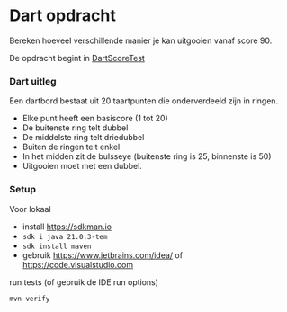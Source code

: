 # Dart opdracht

Bereken hoeveel verschillende manier je kan uitgooien vanaf score 90.

De opdracht begint in [DartScoreTest](src/test/java/nl/intractief/spielerij/dart/DartScoreTest.java)

### Dart uitleg

Een dartbord bestaat uit 20 taartpunten die onderverdeeld zijn in ringen.
- Elke punt heeft een basiscore (1 tot 20)
- De buitenste ring telt dubbel
- De middelste ring telt driedubbel
- Buiten de ringen telt enkel
- In het midden zit de bulsseye (buitenste ring is 25, binnenste is 50)
- Uitgooien moet met een dubbel.

### Setup

Voor lokaal

* install https://sdkman.io
* `sdk i java 21.0.3-tem`
* `sdk install maven`
* gebruik https://www.jetbrains.com/idea/ of https://code.visualstudio.com

run tests (of gebruik de IDE run options)

```bash
mvn verify
```